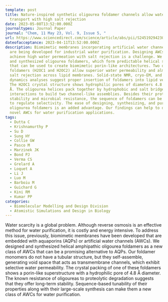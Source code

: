 ```yaml
---
template: post
title: Nature-inspired synthetic oligourea foldamer channels allow water
  transport with high salt rejection
date: 2023-05-08T13:52:00.000Z
journaltypes: Journal Paper
journal: "Chem, 11 May 23, Vol. 9, Issue 5, "
url: https://www.sciencedirect.com/science/article/abs/pii/S2451929423001870
dateofacceptance: 2023-04-11T13:52:00.000Z
description: Biomimetic membranes incorporating artificial water channels (AWCs)
  are being developed for industrial water purification. Designing AWCs to
  achieve high water permeation with salt rejection is a challenge. We designed
  and synthesized oligourea foldamers, which form predictable helical structures
  that can be used to create biomimetic porin-like architectures. Two of these
  foldamers (H2OC1 and H2OC2) allow superior water permeability and almost total
  salt rejection across lipid membranes. Solid-state NMR, cryo-EM, and molecular
  dynamics analyses suggest proper insertion of foldamers into lipid vesicles.
  The H2OC1 crystal structure shows hydrophilic pores of diameters 4.8 and 6.4
  Å. The oligourea helices pack together by hydrophobic and salt bridge
  interactions to build two channel-like assemblies. Besides their proteolytic
  stability and microbial resistance, the sequence of foldamers can be tailored
  to regulate selectivity. The ease of designing, synthesizing, and purifying
  oligourea foldamers is an added advantage. Our findings can help to develop
  novel AWCs for water purification applications.
tags:
  - Dutta C
  - Krishnamurthy P
  - Su D
  - Sung HY
  - Collie GW
  - Pasco M
  - Marzinek JK
  - Bond PJ
  - Verma CS
  - Grelard A
  - Loquet A
  - Li J
  - Luo M
  - Barboiu M
  - Guichard G
  - Kini RM
  - Kumar PP
categories:
  - Biomolecular Modelling and Design Division
  - Atomistic Simulations and Design in Biology
---
```

<!--StartFragment-->

Water scarcity is a global problem. Although reverse osmosis is an effective method for water purification, it is costly and energy intensive. To address this issue, previously, biomimetic membranes have been developed that are embedded with aquaporins (AQPs) or artificial water channels (AWCs). We designed and synthesized helical amphipathic oligourea foldamers as a new class of AWCs that can be a promising alternative to AQPs. Our foldamer monomers do not have a tubular structure, but they self-assemble, generating void space that acts as transmembrane channels, which exhibit selective water permeability. The crystal packing of one of these foldamers shows a porin-like superstructure with a hydrophilic pore of 4.8 Å diameter. The known resistance of oligoureas to proteolytic degradation suggests that they offer long-term stability. Sequence-based tunability of their properties along with their large-scale synthesis can make them a new class of AWCs for water purification.

<!--EndFragment-->